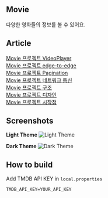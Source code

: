 ## Movie
다양한 영화들의 정보를 볼 수 있어요.


## Article
[Movie 프로젝트 VideoPlayer](https://jik3410.tistory.com/9)  
[Movie 프로젝트 edge-to-edge](https://jik3410.tistory.com/6)  
[Movie 프로젝트 Pagination](https://jik3410.tistory.com/5)  
[Movie 프로젝트 네트워크 통신](https://jik3410.tistory.com/4)  
[Movie 프로젝트 구조](https://jik3410.tistory.com/3)  
[Movie 프로젝트 디자인](https://jik3410.tistory.com/2)  
[Movie 프로젝트 시작점](https://jik3410.tistory.com/1)


## Screenshots
**Light Theme**
![Light Theme](https://github.com/jhg3410/Movie/assets/80373033/f2c6c0e3-e353-4cf3-80d7-3e8ec443a8e1)

**Dark Theme**
![Dark Theme](https://github.com/jhg3410/Movie/assets/80373033/172a81e3-c6ce-4fd1-bc37-91453a9fa0c3)


## How to build
Add TMDB API KEY in `local.properties` 
```
TMDB_API_KEY=YOUR_API_KEY
```

